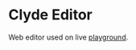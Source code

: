 # Clyde Editor

Web editor used on live [playground](https://viniciusgerevini.github.io/clyde/).




